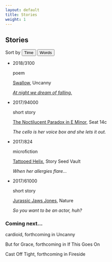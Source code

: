 ```yaml
---
layout: default
title: Stories
weight: 1
---
```


Stories
-------


Sort by <button onclick='sortdate();'>Time</button> <button onclick='sortwc();'>Words</button>

<script src="https://ajax.googleapis.com/ajax/libs/jquery/3.3.1/jquery.min.js"></script>
<script>

function sortUsingNestedText(parent, childSelector, keySelector,isint) {
    var items = parent.children(childSelector).sort(function(a, b) {
    	if(isint){
    		var vA = parseInt($(keySelector, a).text());
        	var vB = parseInt($(keySelector, b).text());
    	} else {
        var vA = $(keySelector, a).text();
        var vB = $(keySelector, b).text();
    }
        return (vA > vB) ? -1 : (vA < vB) ? 1 : 0;
    });
    parent.append(items);
}



function sortwc(){
sortUsingNestedText($('#timeline'),"li","span.wc",true);
  $('.date').css("visibility", "hidden");
  $('.wc').css("visibility", "visible");
}
function sortdate(){
sortUsingNestedText($('#timeline'),"li","span.date",false);
  $('.wc').css("visibility", "hidden");
  $('.date').css("visibility", "visible");
}
</script>



<ul id='timeline'>


<li class='work'>
<span class='date'>2018/3</span><span class='wc'>100</span>
<span class='circle'></span>
<div class='content'>
<p style="visibility: visible;">
poem
</p>
<span class='title'><a href="https://uncannymagazine.com/article/swallow/" target="_blank">Swallow</a>, Uncanny</span>
<p><em><a href="notes/swallow.html">At night we dream of falling.</a></em></p>
</div>
</li>

<li class='work'>
<span class='date'>2017/9</span><span class='wc'>4000</span>
<span class='circle'></span>
<div class='content'>
<p style="visibility: visible;">
short story
</p>
<span class='title'><a href="https://seat14c.com/future_ideas/15F" target="_blank">The Noctilucent Paradox in E Minor</a>, Seat 14c</span>
<p><em>The cello is her voice box and she lets it out.</em></p>
</div>
</li>


<li class='work'>
<span class='date'>2017/8</span><span class='wc'>24</span>
<span class='circle'></span>
<div class='content'>
<p style="visibility: visible;">
microfiction
</p>
<span class='title'><a href="https://storyseedvault.com/2017/08/16/46/" target="_blank">Tattooed Helix</a>, Story Seed Vault</span>
<p><em>When her allergies flare...</em></p>
</div>
</li>

<li class='work'>
<span class='date'>2017/6</span><span class='wc'>1000</span>
<span class='circle'></span>
<div class='content'>
<p style="visibility: visible;">
short story
</p>
<span class='title'><a href="https://www.nature.com/nature/journal/v546/n7660/full/546696a.html" target="_blank">Jurassic Jaws Jones</a>, Nature</span>
<p><em>So you want to be an actor, huh?</em></p>
</div>
</li>

</ul>


### Coming next...

cardioid, forthcoming in Uncanny<br>

But for Grace, forthcoming in If This Goes On<br>

Cast Off Tight, forthcoming in Fireside<br>

